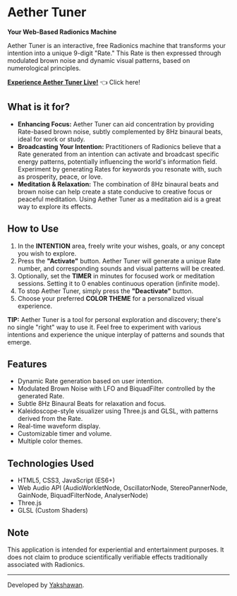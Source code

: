 # Aether Tuner

**Your Web-Based Radionics Machine**

Aether Tuner is an interactive, free Radionics machine that transforms your intention into a unique 9-digit "Rate." This Rate is then expressed through modulated brown noise and dynamic visual patterns, based on numerological principles.

[**Experience Aether Tuner Live!**](https://heavyrain39.github.io/aether-tuner/) 👈 Click here!

## What is it for?

*   **Enhancing Focus:** Aether Tuner can aid concentration by providing Rate-based brown noise, subtly complemented by 8Hz binaural beats, ideal for work or study.
*   **Broadcasting Your Intention:** Practitioners of Radionics believe that a Rate generated from an intention can activate and broadcast specific energy patterns, potentially influencing the world's information field. Experiment by generating Rates for keywords you resonate with, such as prosperity, peace, or love.
*   **Meditation & Relaxation:** The combination of 8Hz binaural beats and brown noise can help create a state conducive to creative focus or peaceful meditation. Using Aether Tuner as a meditation aid is a great way to explore its effects.

## How to Use

1.  In the **INTENTION** area, freely write your wishes, goals, or any concept you wish to explore.
2.  Press the **"Activate"** button. Aether Tuner will generate a unique Rate number, and corresponding sounds and visual patterns will be created.
3.  Optionally, set the **TIMER** in minutes for focused work or meditation sessions. Setting it to 0 enables continuous operation (infinite mode).
4.  To stop Aether Tuner, simply press the **"Deactivate"** button.
5.  Choose your preferred **COLOR THEME** for a personalized visual experience.

**TIP:** Aether Tuner is a tool for personal exploration and discovery; there's no single "right" way to use it. Feel free to experiment with various intentions and experience the unique interplay of patterns and sounds that emerge.

## Features

*   Dynamic Rate generation based on user intention.
*   Modulated Brown Noise with LFO and BiquadFilter controlled by the generated Rate.
*   Subtle 8Hz Binaural Beats for relaxation and focus.
*   Kaleidoscope-style visualizer using Three.js and GLSL, with patterns derived from the Rate.
*   Real-time waveform display.
*   Customizable timer and volume.
*   Multiple color themes.

## Technologies Used

*   HTML5, CSS3, JavaScript (ES6+)
*   Web Audio API (AudioWorkletNode, OscillatorNode, StereoPannerNode, GainNode, BiquadFilterNode, AnalyserNode)
*   Three.js
*   GLSL (Custom Shaders)

## Note

This application is intended for experiential and entertainment purposes. It does not claim to produce scientifically verifiable effects traditionally associated with Radionics.

---

Developed by [Yakshawan](https://heavyrain39.github.io/portfolio/).